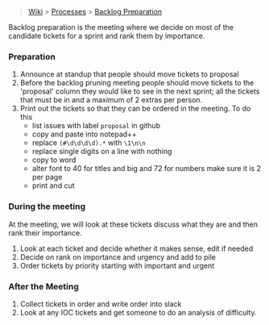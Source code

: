 > [Wiki](Home) > [Processes](Processes) > [Backlog Preparation](Backlog-Preparation)

Backlog preparation is the meeting where we decide on most of the candidate tickets for a sprint and rank them by importance.

### Preparation

1. Announce at standup that people should move tickets to proposal
1. Before the backlog pruning meeting people should move tickets to the 'proposal' column they would like to see in the next sprint; all the tickets that must be in and a maximum of 2 extras per person. 
1. Print out the tickets so that they can be ordered in the meeting. To do this
    - list issues with label `proposal` in github
    - copy and paste into notepad++
    - replace `(#\d\d\d\d).*` with `\1\n\n`
    - replace single digits on a line with nothing
    - copy to word
    - alter font to 40 for titles and big and 72 for numbers make sure it is 2 per page 
    - print and cut

### During the meeting

At the meeting, we will look at these tickets discuss what they are and then rank their importance. 

1. Look at each ticket and decide whether it makes sense, edit if needed
1. Decide on rank on importance and urgency and add to pile
1. Order tickets by priority starting with important and urgent

### After the Meeting

1. Collect tickets in order and write order into slack
1. Look at any IOC tickets and get someone to do an analysis of difficulty.
